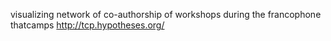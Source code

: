 visualizing network of co-authorship of workshops during the francophone thatcamps http://tcp.hypotheses.org/
